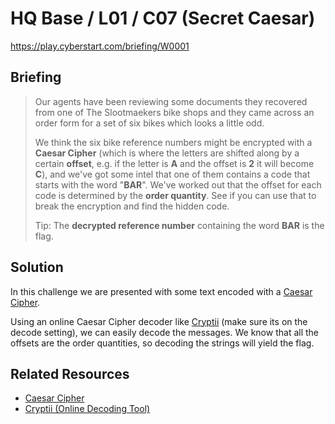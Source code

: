 # HQ Base / L01 / C07 (Secret Caesar)

https://play.cyberstart.com/briefing/W0001

## Briefing

> Our agents have been reviewing some documents they recovered from one of The Slootmaekers bike shops and they came across an order form for a set of six bikes which looks a little odd.
>
> We think the six bike reference numbers might be encrypted with a **Caesar Cipher** (which is where the letters are shifted along by a certain **offset**, e.g. if the letter is **A** and the offset is **2** it will become **C**), and we've got some intel that one of them contains a code that starts with the word "**BAR**". We've worked out that the offset for each code is determined by the **order quantity**. See if you can use that to break the encryption and find the hidden code.
>
> Tip: The **decrypted reference number** containing the word **BAR** is the flag.

## Solution

In this challenge we are presented with some text encoded with a [Caesar Cipher](https://en.wikipedia.org/wiki/Caesar_cipher).

Using an online Caesar Cipher decoder like [Cryptii](https://cryptii.com/pipes/caesar-cipher) (make sure its on the decode setting), we can easily decode the messages. We know that all the offsets are the order quantities, so decoding the strings will yield the flag.

## Related Resources

-   [Caesar Cipher](https://en.wikipedia.org/wiki/Caesar_cipher)
-   [Cryptii (Online Decoding Tool)](https://cryptii.com/pipes/caesar-cipher)
